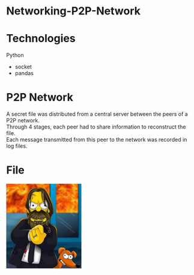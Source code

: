 # Networking-P2P-Network
# Technologies
Python
* socket
* pandas

# P2P Network
A secret file was distributed from a central server between the peers of a P2P network. <br>
Through 4 stages, each peer had to share information to reconstruct the file. <br>
Each message transmitted from this peer to the network was recorded in log files.

# File
<img src="https://github.com/grimloc-aduque/Networking-P2P-Network/blob/main/secret_file.png" style="width:200px;"/>
